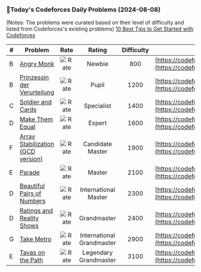 ### 🌟Today's Codeforces Daily Problems (2024-08-08)
(Notes: The problems were curated based on their level of difficulty and listed from Codeforces's existing problems)
[10 Best Tips to Get Started with Codeforces](https://github.com/ika9810/Codeforces-Daily-Problems/blob/main/10%20Best%20Tips%20to%20Get%20Started%20with%20Codeforces.md)

| # | Problem | Rate| Rating | Difficulty | Contest |
|---| ----- | :--------: | :----------: | :----------: | ---------- |
|B|[Angry Monk](https://codeforces.com/contest/1992/problem/B)|![Rate](https://img.shields.io/badge/Newbie-800-lightgrey)|Newbie|800|[https://codeforces.com/contest/1992](https://codeforces.com/contest/1992)|
|B|[Prinzessin der Verurteilung](https://codeforces.com/contest/1536/problem/B)|![Rate](https://img.shields.io/badge/Pupil-1200-brightgreen)|Pupil|1200|[https://codeforces.com/contest/1536](https://codeforces.com/contest/1536)|
|C|[Soldier and Cards](https://codeforces.com/contest/546/problem/C)|![Rate](https://img.shields.io/badge/Specialist-1400-9cf)|Specialist|1400|[https://codeforces.com/contest/546](https://codeforces.com/contest/546)|
|D|[Make Them Equal](https://codeforces.com/contest/1633/problem/D)|![Rate](https://img.shields.io/badge/Expert-1600-blue)|Expert|1600|[https://codeforces.com/contest/1633](https://codeforces.com/contest/1633)|
|F|[Array Stabilization (GCD version)](https://codeforces.com/contest/1547/problem/F)|![Rate](https://img.shields.io/badge/Candidate%20Master-1900-blueviolet)|Candidate Master|1900|[https://codeforces.com/contest/1547](https://codeforces.com/contest/1547)|
|E|[Parade](https://codeforces.com/contest/35/problem/E)|![Rate](https://img.shields.io/badge/Master-2100-orange)|Master|2100|[https://codeforces.com/contest/35](https://codeforces.com/contest/35)|
|D|[Beautiful Pairs of Numbers](https://codeforces.com/contest/403/problem/D)|![Rate](https://img.shields.io/badge/International%20Master-2300-orange)|International Master|2300|[https://codeforces.com/contest/403](https://codeforces.com/contest/403)|
|D|[Ratings and Reality Shows](https://codeforces.com/contest/887/problem/D)|![Rate](https://img.shields.io/badge/Grandmaster-2400-red)|Grandmaster|2400|[https://codeforces.com/contest/887](https://codeforces.com/contest/887)|
|G|[Take Metro](https://codeforces.com/contest/1056/problem/G)|![Rate](https://img.shields.io/badge/International%20Grandmaster-2900-red)|International Grandmaster|2900|[https://codeforces.com/contest/1056](https://codeforces.com/contest/1056)|
|E|[Tavas on the Path](https://codeforces.com/contest/536/problem/E)|![Rate](https://img.shields.io/badge/Legendary%20Grandmaster-3100-red)|Legendary Grandmaster|3100|[https://codeforces.com/contest/536](https://codeforces.com/contest/536)|
